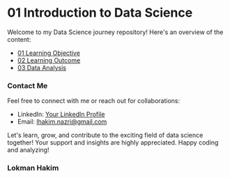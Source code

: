 # 01 Introduction to Data Science
Welcome to my Data Science journey repository! Here's an overview of the content:

- [01 Learning Objective](https://github.com/lokmanTech/01_Introduction_to_Data_Science/blob/main/01%20Learning%20Objective)
- [02 Learning Outcome](https://github.com/lokmanTech/01_Introduction_to_Data_Science/blob/main/02%20Learning%20Outcome)
- [03 Data Analysis](https://github.com/lokmanTech/01_Introduction_to_Data_Science/blob/main/03%20Data%20Analysis)    




### Contact Me
Feel free to connect with me or reach out for collaborations:

- LinkedIn: [Your LinkedIn Profile](https://www.linkedin.com/in/lhakimnazri/)
- Email: [lhakim.nazri@gmail.com](lhakim.nazri@gmail.com)

Let's learn, grow, and contribute to the exciting field of data science together! Your support and insights are highly appreciated.
Happy coding and analyzing!

### Lokman Hakim
